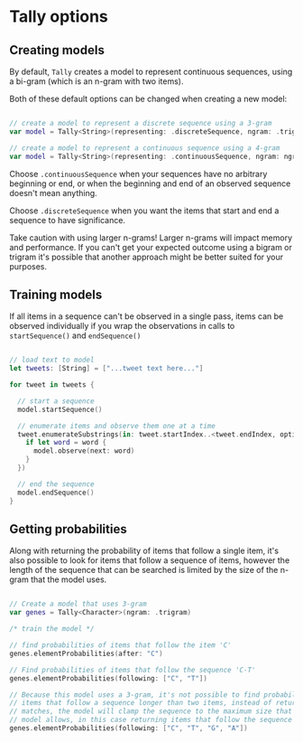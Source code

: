 # Tally options

## Creating models

By default, `Tally` creates a model to represent continuous sequences, using a bi-gram (which is an n-gram with two items).

Both of these default options can be changed when creating a new model:

```Swift

// create a model to represent a discrete sequence using a 3-gram
var model = Tally<String>(representing: .discreteSequence, ngram: .trigram)

// create a model to represent a continuous sequence using a 4-gram
var model = Tally<String>(representing: .continuousSequence, ngram: ngram(4))

```

Choose `.continuousSequence` when your sequences have no arbitrary beginning or end, or when the beginning and end of an observed sequence doesn't mean anything.

Choose `.discreteSequence` when you want the items that start and end a sequence to have significance.

Take caution with using larger n-grams! Larger n-grams will impact memory and performance. If you can't get your expected outcome using a bigram or trigram it's possible that another approach might be better suited for your purposes.

## Training models  

If all items in a sequence can't be observed in a single pass, items can be observed individually if you wrap the observations in calls to `startSequence()` and `endSequence()`

```Swift

// load text to model
let tweets: [String] = ["...tweet text here..."]

for tweet in tweets {

  // start a sequence
  model.startSequence()

  // enumerate items and observe them one at a time
  tweet.enumerateSubstrings(in: tweet.startIndex..<tweet.endIndex, options: .byWords, { word, _, _, _ in
    if let word = word {
      model.observe(next: word)
    }
  })

  // end the sequence
  model.endSequence()
}

```

## Getting probabilities

Along with returning the probability of items that follow a single item, it's also possible to look for items that follow a sequence of items, however the length of the sequence that can be searched is limited by the size of the n-gram that the model uses.

```Swift

// Create a model that uses 3-gram
var genes = Tally<Character>(ngram: .trigram)

/* train the model */

// find probabilities of items that follow the item 'C'
genes.elementProbabilities(after: "C")

// Find probabilities of items that follow the sequence 'C-T'  
genes.elementProbabilities(following: ["C", "T"])

// Because this model uses a 3-gram, it's not possible to find probabilities of
// items that follow a sequence longer than two items, instead of returning no
// matches, the model will clamp the sequence to the maximum size that the
// model allows, in this case returning items that follow the sequence 'G-A'
genes.elementProbabilities(following: ["C", "T", "G", "A"])

```
